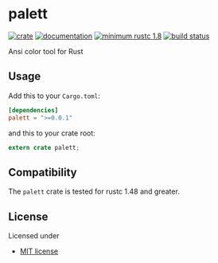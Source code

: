 # palett

[![crate](https://img.shields.io/crates/v/palett.svg)](https://crates.io/crates/palett)
[![documentation](https://docs.rs/palett/badge.svg)](https://docs.rs/palett)
[![minimum rustc 1.8](https://img.shields.io/badge/rustc-1.8+-red.svg)](https://rust-lang.github.io/rfcs/2495-min-rust-version.html)
[![build status](https://github.com/rust-num/palett/workflows/master/badge.svg)](https://github.com/rust-num/palett/actions)

Ansi color tool for Rust

## Usage

Add this to your `Cargo.toml`:

```toml
[dependencies]
palett = ">=0.0.1"
```

and this to your crate root:

```rust
extern crate palett;
```

## Compatibility

The `palett` crate is tested for rustc 1.48 and greater.

## License

Licensed under

* [MIT license](http://opensource.org/licenses/MIT)